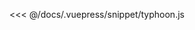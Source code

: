 <ClientOnly>
  <code-view name="typhoon" :is-code-view="false"/>
</ClientOnly>

<<< @/docs/.vuepress/snippet/typhoon.js
